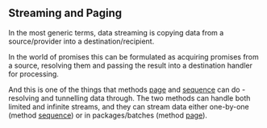## Streaming and Paging

In the most generic terms, data streaming is copying data from a source/provider into a destination/recipient. 

In the world of promises this can be formulated as acquiring promises from a source, resolving them and passing
the result into a destination handler for processing.

And this is one of the things that methods [page] and [sequence] can do - resolving and tunnelling data through.
The two methods can handle both limited and infinite streams, and they can stream data either one-by-one (method [sequence])
or in packages/batches (method [page]).

[page]:https://github.com/vitaly-t/spex/blob/master/docs/code/page.md
[sequence]:https://github.com/vitaly-t/spex/blob/master/docs/code/sequence.md
